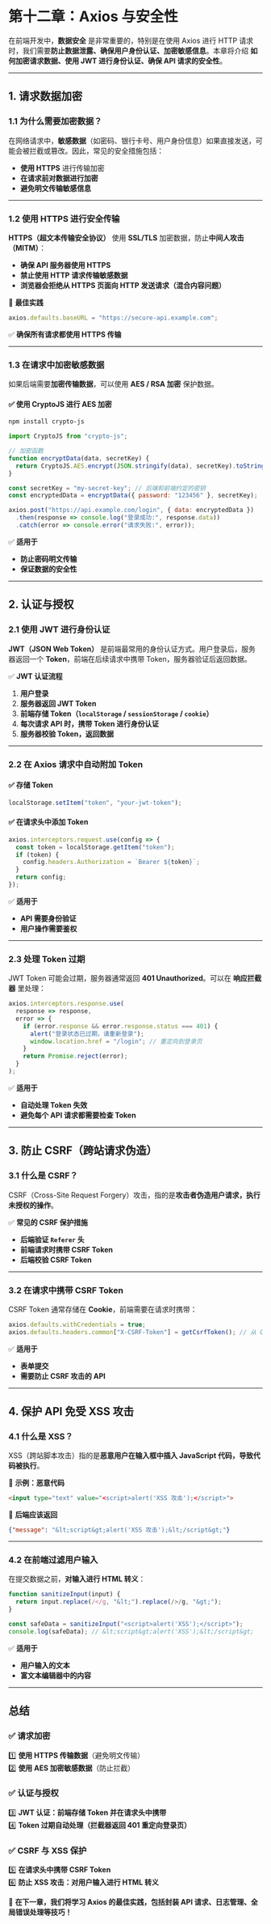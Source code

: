 # **第十二章：Axios 与安全性**

在前端开发中，**数据安全** 是非常重要的，特别是在使用 Axios 进行 HTTP 请求时，我们需要**防止数据泄露、确保用户身份认证、加密敏感信息**。本章将介绍 **如何加密请求数据、使用 JWT 进行身份认证、确保 API 请求的安全性**。

---

## **1. 请求数据加密**

### **1.1 为什么需要加密数据？**

在网络请求中，**敏感数据**（如密码、银行卡号、用户身份信息）如果直接发送，可能会被拦截或篡改。因此，常见的安全措施包括：

- **使用 HTTPS** 进行传输加密
- **在请求前对数据进行加密**
- **避免明文传输敏感信息**

---

### **1.2 使用 HTTPS 进行安全传输**

**HTTPS（超文本传输安全协议）** 使用 **SSL/TLS** 加密数据，防止**中间人攻击（MITM）**：

- **确保 API 服务器使用 HTTPS**
- **禁止使用 HTTP 请求传输敏感数据**
- **浏览器会拒绝从 HTTPS 页面向 HTTP 发送请求（混合内容问题）**

🚀 **最佳实践**

```javascript
axios.defaults.baseURL = "https://secure-api.example.com";
```

✅ **确保所有请求都使用 HTTPS 传输**

---

### **1.3 在请求中加密敏感数据**

如果后端需要**加密传输数据**，可以使用 **AES / RSA 加密** 保护数据。

#### **✅ 使用 CryptoJS 进行 AES 加密**

```bash
npm install crypto-js
```

```javascript
import CryptoJS from "crypto-js";

// 加密函数
function encryptData(data, secretKey) {
  return CryptoJS.AES.encrypt(JSON.stringify(data), secretKey).toString();
}

const secretKey = "my-secret-key"; // 后端和前端约定的密钥
const encryptedData = encryptData({ password: "123456" }, secretKey);

axios.post("https://api.example.com/login", { data: encryptedData })
  .then(response => console.log("登录成功:", response.data))
  .catch(error => console.error("请求失败:", error));
```

✅ **适用于**

- **防止密码明文传输**
- **保证数据的安全性**

---

## **2. 认证与授权**

### **2.1 使用 JWT 进行身份认证**

**JWT（JSON Web Token）** 是前端最常用的身份认证方式。用户登录后，服务器返回一个 **Token**，前端在后续请求中携带 Token，服务器验证后返回数据。

✅ **JWT 认证流程**

1. **用户登录**
2. **服务器返回 JWT Token**
3. **前端存储 Token（`localStorage` / `sessionStorage` / `cookie`）**
4. **每次请求 API 时，携带 Token 进行身份认证**
5. **服务器校验 Token，返回数据**

---

### **2.2 在 Axios 请求中自动附加 Token**

#### **✅ 存储 Token**

```javascript
localStorage.setItem("token", "your-jwt-token");
```

#### **✅ 在请求头中添加 Token**

```javascript
axios.interceptors.request.use(config => {
  const token = localStorage.getItem("token");
  if (token) {
    config.headers.Authorization = `Bearer ${token}`;
  }
  return config;
});
```

✅ **适用于**

- **API 需要身份验证**
- **用户操作需要鉴权**

---

### **2.3 处理 Token 过期**

JWT Token 可能会过期，服务器通常返回 **401 Unauthorized**。可以在 **响应拦截器** 里处理：

```javascript
axios.interceptors.response.use(
  response => response,
  error => {
    if (error.response && error.response.status === 401) {
      alert("登录状态已过期，请重新登录");
      window.location.href = "/login"; // 重定向到登录页
    }
    return Promise.reject(error);
  }
);
```

✅ **适用于**

- **自动处理 Token 失效**
- **避免每个 API 请求都需要检查 Token**

---

## **3. 防止 CSRF（跨站请求伪造）**

### **3.1 什么是 CSRF？**

CSRF（Cross-Site Request Forgery）攻击，指的是**攻击者伪造用户请求，执行未授权的操作**。

✅ **常见的 CSRF 保护措施**

- **后端验证 `Referer` 头**
- **前端请求时携带 CSRF Token**
- **后端校验 CSRF Token**

---

### **3.2 在请求中携带 CSRF Token**

CSRF Token 通常存储在 **Cookie**，前端需要在请求时携带：

```javascript
axios.defaults.withCredentials = true;
axios.defaults.headers.common["X-CSRF-Token"] = getCsrfToken(); // 从 Cookie 读取 Token
```

✅ **适用于**

- **表单提交**
- **需要防止 CSRF 攻击的 API**

---

## **4. 保护 API 免受 XSS 攻击**

### **4.1 什么是 XSS？**

XSS（跨站脚本攻击）指的是**恶意用户在输入框中插入 JavaScript 代码，导致代码被执行**。

🚀 **示例：恶意代码**

```html
<input type="text" value="<script>alert('XSS 攻击');</script>">
```

🚀 **后端应该返回**

```json
{"message": "&lt;script&gt;alert('XSS 攻击');&lt;/script&gt;"}
```

---

### **4.2 在前端过滤用户输入**

在提交数据之前，**对输入进行 HTML 转义**：

```javascript
function sanitizeInput(input) {
  return input.replace(/</g, "&lt;").replace(/>/g, "&gt;");
}

const safeData = sanitizeInput("<script>alert('XSS');</script>");
console.log(safeData); // &lt;script&gt;alert('XSS');&lt;/script&gt;
```

✅ **适用于**

- **用户输入的文本**
- **富文本编辑器中的内容**

---

## **总结**

### **✅ 请求加密**

1️⃣ **使用 HTTPS 传输数据**（避免明文传输）  
2️⃣ **使用 AES 加密敏感数据**（防止拦截）  

### **✅ 认证与授权**

3️⃣ **JWT 认证：前端存储 Token 并在请求头中携带**  
4️⃣ **Token 过期自动处理（拦截器返回 401 重定向登录页）**  

### **✅ CSRF 与 XSS 保护**

5️⃣ **在请求头中携带 CSRF Token**  
6️⃣ **防止 XSS 攻击：对用户输入进行 HTML 转义**  

🚀 **在下一章，我们将学习 Axios 的最佳实践，包括封装 API 请求、日志管理、全局错误处理等技巧！**
